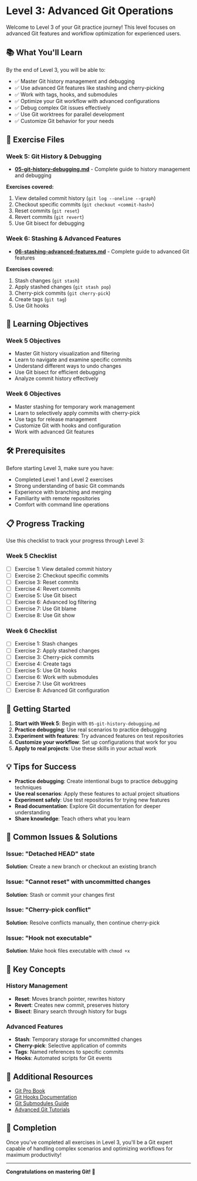 # Level 3: Advanced Git Operations

Welcome to Level 3 of your Git practice journey! This level focuses on advanced Git features and workflow optimization for experienced users.

## 📚 What You'll Learn

By the end of Level 3, you will be able to:
- ✅ Master Git history management and debugging
- ✅ Use advanced Git features like stashing and cherry-picking
- ✅ Work with tags, hooks, and submodules
- ✅ Optimize your Git workflow with advanced configurations
- ✅ Debug complex Git issues effectively
- ✅ Use Git worktrees for parallel development
- ✅ Customize Git behavior for your needs

## 📁 Exercise Files

### Week 5: Git History & Debugging
- **[05-git-history-debugging.md](05-git-history-debugging.md)** - Complete guide to history management and debugging

**Exercises covered:**
1. View detailed commit history (`git log --oneline --graph`)
2. Checkout specific commits (`git checkout <commit-hash>`)
3. Reset commits (`git reset`)
4. Revert commits (`git revert`)
5. Use Git bisect for debugging

### Week 6: Stashing & Advanced Features
- **[06-stashing-advanced-features.md](06-stashing-advanced-features.md)** - Complete guide to advanced Git features

**Exercises covered:**
1. Stash changes (`git stash`)
2. Apply stashed changes (`git stash pop`)
3. Cherry-pick commits (`git cherry-pick`)
4. Create tags (`git tag`)
5. Use Git hooks

## 🎯 Learning Objectives

### Week 5 Objectives
- Master Git history visualization and filtering
- Learn to navigate and examine specific commits
- Understand different ways to undo changes
- Use Git bisect for efficient debugging
- Analyze commit history effectively

### Week 6 Objectives
- Master stashing for temporary work management
- Learn to selectively apply commits with cherry-pick
- Use tags for release management
- Customize Git with hooks and configuration
- Work with advanced Git features

## 🛠️ Prerequisites

Before starting Level 3, make sure you have:
- Completed Level 1 and Level 2 exercises
- Strong understanding of basic Git commands
- Experience with branching and merging
- Familiarity with remote repositories
- Comfort with command line operations

## 📋 Progress Tracking

Use this checklist to track your progress through Level 3:

### Week 5 Checklist
- [ ] Exercise 1: View detailed commit history
- [ ] Exercise 2: Checkout specific commits
- [ ] Exercise 3: Reset commits
- [ ] Exercise 4: Revert commits
- [ ] Exercise 5: Use Git bisect
- [ ] Exercise 6: Advanced log filtering
- [ ] Exercise 7: Use Git blame
- [ ] Exercise 8: Use Git show

### Week 6 Checklist
- [ ] Exercise 1: Stash changes
- [ ] Exercise 2: Apply stashed changes
- [ ] Exercise 3: Cherry-pick commits
- [ ] Exercise 4: Create tags
- [ ] Exercise 5: Use Git hooks
- [ ] Exercise 6: Work with submodules
- [ ] Exercise 7: Use Git worktrees
- [ ] Exercise 8: Advanced Git configuration

## 🚀 Getting Started

1. **Start with Week 5**: Begin with `05-git-history-debugging.md`
2. **Practice debugging**: Use real scenarios to practice debugging
3. **Experiment with features**: Try advanced features on test repositories
4. **Customize your workflow**: Set up configurations that work for you
5. **Apply to real projects**: Use these skills in your actual work

## 💡 Tips for Success

- **Practice debugging**: Create intentional bugs to practice debugging techniques
- **Use real scenarios**: Apply these features to actual project situations
- **Experiment safely**: Use test repositories for trying new features
- **Read documentation**: Explore Git documentation for deeper understanding
- **Share knowledge**: Teach others what you learn

## 🔧 Common Issues & Solutions

### Issue: "Detached HEAD" state
**Solution**: Create a new branch or checkout an existing branch

### Issue: "Cannot reset" with uncommitted changes
**Solution**: Stash or commit your changes first

### Issue: "Cherry-pick conflict"
**Solution**: Resolve conflicts manually, then continue cherry-pick

### Issue: "Hook not executable"
**Solution**: Make hook files executable with `chmod +x`

## 🔄 Key Concepts

### History Management
- **Reset**: Moves branch pointer, rewrites history
- **Revert**: Creates new commit, preserves history
- **Bisect**: Binary search through history for bugs

### Advanced Features
- **Stash**: Temporary storage for uncommitted changes
- **Cherry-pick**: Selective application of commits
- **Tags**: Named references to specific commits
- **Hooks**: Automated scripts for Git events

## 📖 Additional Resources

- [Git Pro Book](https://git-scm.com/book/en/v2)
- [Git Hooks Documentation](https://git-scm.com/docs/githooks)
- [Git Submodules Guide](https://git-scm.com/book/en/v2/Git-Tools-Submodules)
- [Advanced Git Tutorials](https://git-scm.com/doc/ext)

## 🎉 Completion

Once you've completed all exercises in Level 3, you'll be a Git expert capable of handling complex scenarios and optimizing workflows for maximum productivity!

---

**Congratulations on mastering Git! 🚀**
